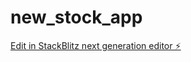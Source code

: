 # new_stock_app

[Edit in StackBlitz next generation editor ⚡️](https://stackblitz.com/~/github.com/Pinger2024/new_stock_app)